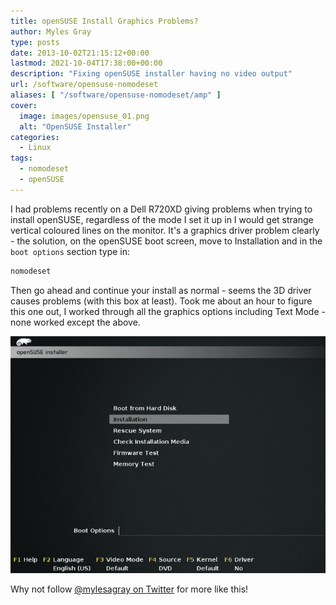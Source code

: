 ```yaml
---
title: openSUSE Install Graphics Problems?
author: Myles Gray
type: posts
date: 2013-10-02T21:15:12+00:00
lastmod: 2021-10-04T17:38:00+00:00
description: "Fixing openSUSE installer having no video output"
url: /software/opensuse-nomodeset
aliases: [ "/software/opensuse-nomodeset/amp" ]
cover:
  image: images/opensuse_01.png
  alt: "OpenSUSE Installer"
categories:
  - Linux
tags:
  - nomodeset
  - openSUSE
---
```


I had problems recently on a Dell R720XD giving problems when trying to install openSUSE, regardless of the mode I set it up in I would get strange vertical coloured lines on the monitor. It's a graphics driver problem clearly - the solution, on the openSUSE boot screen, move to Installation and in the `boot options` section type in:

```sh
nomodeset
```

Then go ahead and continue your install as normal - seems the 3D driver causes problems (with this box at least). Took me about an hour to figure this one out, I worked through all the graphics options including Text Mode - none worked except the above.

![OpenSuse nomodeset][1]

Why not follow [@mylesagray on Twitter][2] for more like this!

 [1]: images/opensuse_01.png
 [2]: https://twitter.com/mylesagray